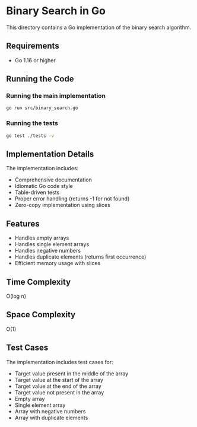 # Binary Search in Go

This directory contains a Go implementation of the binary search algorithm.

## Requirements
- Go 1.16 or higher

## Running the Code

### Running the main implementation
```bash
go run src/binary_search.go
```

### Running the tests
```bash
go test ./tests -v
```

## Implementation Details
The implementation includes:
- Comprehensive documentation
- Idiomatic Go code style
- Table-driven tests
- Proper error handling (returns -1 for not found)
- Zero-copy implementation using slices

## Features
- Handles empty arrays
- Handles single element arrays
- Handles negative numbers
- Handles duplicate elements (returns first occurrence)
- Efficient memory usage with slices

## Time Complexity
O(log n)

## Space Complexity
O(1)

## Test Cases
The implementation includes test cases for:
- Target value present in the middle of the array
- Target value at the start of the array
- Target value at the end of the array
- Target value not present in the array
- Empty array
- Single element array
- Array with negative numbers
- Array with duplicate elements
